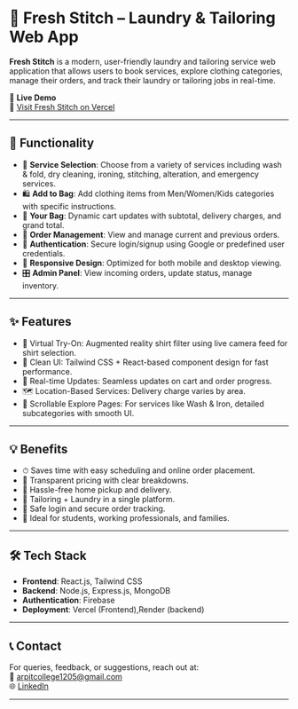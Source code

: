 # 🧼 Fresh Stitch – Laundry & Tailoring Web App

**Fresh Stitch** is a modern, user-friendly laundry and tailoring service web application that allows users to book services, explore clothing categories, manage their orders, and track their laundry or tailoring jobs in real-time.

🚀 **Live Demo**  
🔗 [Visit Fresh Stitch on Vercel](https://fresh-stitch-4bjx.vercel.app/)

---

## 🔧 Functionality

- 👕 **Service Selection**: Choose from a variety of services including wash & fold, dry cleaning, ironing, stitching, alteration, and emergency services.
- 🛍️ **Add to Bag**: Add clothing items from Men/Women/Kids categories with specific instructions.
- 🛒 **Your Bag**: Dynamic cart updates with subtotal, delivery charges, and grand total.
- 📅 **Order Management**: View and manage current and previous orders.
- 🔐 **Authentication**: Secure login/signup using Google or predefined user credentials.
- 📱 **Responsive Design**: Optimized for both mobile and desktop viewing.
- 🎛️ **Admin Panel**: View incoming orders, update status, manage inventory.

---

## ✨ Features

- 📸 Virtual Try-On: Augmented reality shirt filter using live camera feed for shirt selection.
- 🎨 Clean UI: Tailwind CSS + React-based component design for fast performance.
- 🔄 Real-time Updates: Seamless updates on cart and order progress.
- 🗺️ Location-Based Services: Delivery charge varies by area.
- 🔁 Scrollable Explore Pages: For services like Wash & Iron, detailed subcategories with smooth UI.

---

## 💡 Benefits

- ⏱ Saves time with easy scheduling and online order placement.
- 💸 Transparent pricing with clear breakdowns.
- 🚚 Hassle-free home pickup and delivery.
- 🔧 Tailoring + Laundry in a single platform.
- 🔐 Safe login and secure order tracking.
- 🎯 Ideal for students, working professionals, and families.

---

## 🛠️ Tech Stack

- **Frontend**: React.js, Tailwind CSS
- **Backend**: Node.js, Express.js, MongoDB
- **Authentication**: Firebase 
- **Deployment**: Vercel (Frontend),Render (backend)

---

## 📞 Contact

For queries, feedback, or suggestions, reach out at:  
📧 arpitcollege1205@gmail.com  
🌐 [LinkedIn](https://www.linkedin.com/in/arpit-srivastava-0b58b5286/)

---



